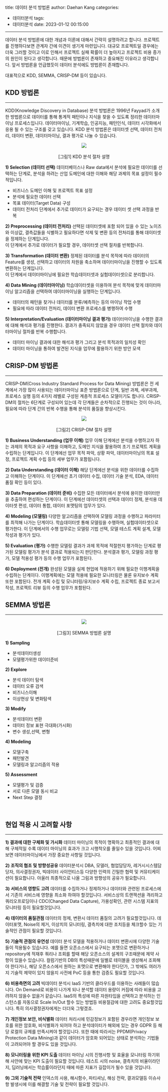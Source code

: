title: 데이터 분석 방법론
author: Daehan Kang
categories:
  - 데이터분석
tags:
  - 데이터분석
date: 2023-01-12 00:15:00
---
데이터 분석 방법론에 대한 개념과 이론에 대해서 간략히 설명하려고 합니다.
프로젝트를 진행하다보면 관계자 간에 이견이 생기게 마련입니다. 대규모 프로젝트일 경우에는 더욱 그러할 것이고 이로 인해서 프로젝트 실패 확률이 더 높아지고 프로젝트 비용 증가의 원인이 된다고 생각합니다.
때문에 방법론이 존재하고 중요해진 이유라고 생각합니다.
앞서 방법론을 언급했듯이 데이터 분석에도 방법론이 존재합니다.

대표적으로 KDD, SEMMA, CRISP-DM 등이 있습니다.

## KDD 방법론
---
KDD(Knowledge Discovery in Database) 분석 방법론은 1996년 Fayyad가 소개한 방법론으로 데이터를 통해 통계적 패턴이나 지식을 찾을 수 있도록 정리한 데이터마이닝 프로세스입니다. 데이터마이닝, 기계학습, 인공지능, 패턴인식, 데이터 시각화에서 응용 될 수 있는 구조를 갖고 있습니다. KDD 분석 방법론은 데이터셋 선택, 데이터 전처리, 데이터 변환, 데이터마이닝, 결과 평가로 나눌 수 있습니다.

<div align="center"><img src="https://user-images.githubusercontent.com/79561091/214757214-ff35f6f7-9c7f-4e04-841d-af18b43ccce3.jpg" /></div>
<br>
<center>[그림1] KDD 분석 절차 설명</center>

**1) Selection (데이터 선택)**
데이터베이스나 Raw data에서 분석에 필요한 데이터를 선택하는 단계로, 분석을 하려는 산업 도메인에 대한 이해와 해당 과제의 목표 설정이 필수적입니다.

- 비즈니스 도메인 이해 및 프로젝트 목표 설정
- 분석에 필요한 데이터 선택
- 목표 데이터(Target Data) 구성
- 데이터 전처리 단계에서 추가로 데이터가 요구되는 경우 데이터 셋 선택 과정을 반복

**2) Preprocessing (데이터 전처리)**
선택된 데이터셋에 포함 되어 있을 수 있는 노이즈와 이상값, 결측값들을 식별하고 필요하다면 삭제 및 변환 등의 전처리를 통해 데이터셋을 정제하는 단계입니다.  
이 단계에서 추가로 데이터가 필요할 경우, 데이터셋 선택 절차를 반복합니다.

**3) Transformation (데이터 변환)**
정제된 데이터를 분석 목적에 따라 데이터의 Feature를 생성, 선택하고 데이터의 차원을 축소하며 데이터마이닝을 진행할 수 있도록 변환하는 단계입니다.  
이 단계에서 데이터마이닝에 필요한 학습데이터셋과 실험데이터셋으로 분리합니다.

**4) Data Mining (데이터마이닝)**
학습데이터셋을 이용하여 분석 목적에 맞게 데이터마이닝 알고리즘을 선택하여 데이터마이닝을 실행하는 단계입니다.  

- 데이터의 패턴을 찾거나 데이터를 분류/예측하는 등의 마이닝 작업 수행
- 필요에 따라 데이터 전처리, 데이터 변환 프로세스를 병행하여 수행

**5) Interpretation/Evaluation (데이터마이닝 결과 평가)**
데이터마이닝을 수행한 결과에 대해 해석과 평가를 진행한다. 결과가 충족되지 않았을 경우 데이터 선택 절차와 데이터마이닝 절차를 반복 수행합니다.

- 데이터 마이닝 결과에 대한 해석과 평가 그리고 분석 목적과의 일치성 확인
- 데이터 마이닝을 통하여 발견된 지식을 업무에 활용하기 위한 방안 모색

## CRISP-DM 방법론
---
CRISP-DM(Cross Industry Standard Process for Data Mining) 방법론은 전 세계에서 가장 많이 사용되는 데이터마이닝 표준 방법론으로 단계, 일반 과제, 세부과제, 프로세스 실행 등의 4가지 레벨로 구성된 계층적 프로세스 모델이기도 합니다.
CRISP-DM의 절차는 6단계로 구성되어 있는데 각 단계들은 순차적으로 진행되는 것이 아니라, 필요에 따라 단계 간의 반복 수행을 통해 분석의 품질을 향상시킨다.

<div align="center"><img src="https://user-images.githubusercontent.com/79561091/214881315-523bf0f1-26e3-41ba-a5ec-11c273366932.jpg" /></div>
<br>
<center>[그림2] CRISP-DM 절차 설명</center>

**1) Business Understanding (업무 이해)**
업무 이해 단계에선 분석을 수행하고자 하는 과제의 목적과 요구 사항을 이해하고, 도메인 지식을 활용하여 초기 프로젝트 계획을 수립하는 단계입니다. 이 단계에선 업무 목적 파악, 상황 파악, 데이터마이닝의 목표 설정, 프로젝트 계획 수립 등의 세부 업무가 포함됩니다.

**2) Data Understanding (데이터 이해)**
해당 단계에선 분석을 위한 데이터를 수집하고 이해하는 단계이다. 이 단계에선 초기 데이터 수집, 데이터 기술 분석, EDA, 데이터 품질 확인 등이 있다.

**3) Data Preparation (데이터 준비)**
수집한 모든 데이터에서 분석에 용이한 데이터만을 추출하여 편성하는 단계이다. 이 단계에선 데이터셋의 선택과 데이터 정제, 분석용 데이터셋 편성, 데이터 통합, 데이터 포맷팅의 업무가 있다.
 
 **4) Modeling (모델링)**
다양한 알고리즘을 선택하여 모델링 과정을 수행하고 파라미터를 최적해 나가는 단계이다. 학습데이터셋 통해 모델링을 수행하며, 실험데이터셋으로 평가한다. 이 단계에서의 수행 업무로는 모델링 기법 선택, 모델 테스트 계획 설계, 모델 작성과 평가가 있다.

**5) Evaluation (평가)**
수행한 모델링 결과가 과제 목적에 적절한지 평가하는 단계로 평가된 모델링 평가가 분석 결과로 적용되는지 판단한다. 분석결과 평가, 모델링 과정 평가, 모델 적용성 평가 등의 수행 업무가 포함된다.

**6) Deployment (전개)**
완성된 모델을 실제 현업에 적용하기 위해 필요한 이행계획을 수립하는 단계이다. 이행계획에는 모델 적용에 필요한 모니터링은 물론 유지보수 계획 또한 포함된다. 전개 계획 수립 및 모니터링/유지보수 계획 수립, 프로젝트 종료 보고서 작성, 프로젝트 리뷰 등의 수행 업무가 포함된다.

## SEMMA 방법론
---
<div align="center"><img src="https://user-images.githubusercontent.com/79561091/214757216-30510513-7ca5-45d2-8a74-7a0651a03897.jpg" /></div>
<br>
<center>[그림3] SEMMA 방법론 설명</center>

**1) Sampling**
- 분석데이터생성
- 모델평가위한 데이터준비

**2) Explore**
- 분석 데이터 탐색
- 데이터 오류 검색
- 비즈니스이해
- 이상현상 및 변화탐색

**3) Modify**
- 분석데이터 변환
- 데이터 정보 표현 극대화(가시화)
- 변수 생성,선택, 변형

**4) Modeling**
- 모델구축
- 패턴발견
- 모델링과 알고리즘의 적용

**5) Assessment**
- 모델평가 및 검증
- 서로 다른 모델 동시 비교
- Next Step 결정

<br>

## 현업 적용 시 고려할 사항
---
**1) 결과에 대한 구체화 및 가시화**
데이터 마이닝의 목적이 명확하고 최종적인 결과에 대해 구체적일 수록 데이터 마이닝의 효과가 크고 시행착오를 줄일수 있을 것입니다.
어찌보면 데이터마이닝에서 가장 중요한 사항일 것입니다.

**2) 조직의 협조 및 방향성공유**
데이터분석시 DBA, 모델러, 협업담당자, 레거시시스템담당자, 의사결정권자, 빅데이터 사이언티스등 다양한 인력의 긴밀한 협력 및 커뮤티케이션이 필요합니다. 아울러 최종적으로 나올 그림과 방향성의 공유가 필요합니다.

**3) 서비스의 영향도 고려**
데이터를 수집하거나 정제하거나 데이터와 관련된 프로세스에서 기존의 서비스에 영향을 최소화 하여야 할것입니다.
서비스상의 트랜잭션을 격리하고 쿼리오프로딩이나 CDC(Changed Data Capture), 가용성확인, 관련 시스템 지표의 모니터링 등이 필요할것입니다.

**4) 데이터의 품질관점**
데이터의 정제, 변환시 데이터 품질의 고려가 필요할것입니다. 데이터포맷, Noise의 제거, 이상치의 모니터링, 결측치에 대한 조치등을 체크할수 있는 기술적인 관점이 필요할 것입니다.

**5) 기술적 관점의 유연성**
데이터 분석 모델을 적용하거나 데이터 변환시에 다양한 기술들이 적용될수 있습니다. 예를 들면 오픈소스에서 요구되는 포맷으로 변환하거나 repository에 적재후 쿼리나 조회를 할때 해당 오픈소스의 설계의 구조때문에 제약 사항이 있을수 있습니다. 컬럼기반의 DB의 특성때문에 일별로 테이블을 생성해서 조회해야 한다거나, 해당 오픈소스에서 원하는 포맷으로 변환해야 한다던가, 그 밖에도 여러가지 기술적 제약이 있지 않을지 사전에 PoC 등을 통한 검증도 필요할 것입니다.

**6) 비용측면의 고려**
빅데이터 분석시 IaaS 기반의 클라우드를 이용하는 사례들이 많습니다. On Demand로 비용이 나가게 되나 분석할 데이터 용량이 커짐에 따라 비용을 고려하지 않을수 없을거 같습니다. IaaS의 특성에 따른 자원타입을 선택하고 분석하는 인스턴스를 자동으로 Scale In/Out 할수 있는 방법등 비용절감에 대한 고려도 중요할것입니다. 특히 의사결정권자에게는 더더욱 그렇겠죠.

**7) 개인정보 보안, 비식별화**
데이터 처리시에 민감정보가 포함된 경우라면 개인정보 보호를 위한 암호화, 비식별화가 되어야 하고 분석데이터가 해외에 있는 경우 GDPR 등 해당 로컬의 규제를 만족시켜야 할것입니다. 또한 때에 따라서는 PPDM(Privacy Protection Data Mining)과 같이 데이터가 암호화 되어있는 상태로 분석하는 기법들이 고려되어야 할 경우도 있을 것입니다.

**8) 모니터링을 위한 KPI 도출**
데이터 마이닝 시의 진행사항 및 효율을 모니터링 하기위해 사안에 맞는 KPI 도출이 필요할 것입니다. 테스트 시의 noise, 결측치의 비율이라던지, 딥러닝에서는 학습률이라던지 때에 따른 지표가 길잡이가 될수 있을 것입니다.

**9) 그외 기술적 전략**
인덱스의 사용, 해시함수, 파티셔닝, 해싱 전략, 결과모델등 이슈사항 발생시에 이를 해결할 기술 및 전략이 필요할 것입니다.